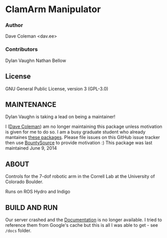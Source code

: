 # ClamArm Manipulator

### Author
Dave Coleman <dav.ee>

### Contributors

Dylan Vaughn
Nathan Bellow

## License

GNU General Public License, version 3 (GPL-3.0)

## MAINTENANCE

Dylan Vaughn is taking a lead on being a maintainer!

I ([Dave Coleman](http://davetcoleman.com/)) am no longer maintaining this package unless motivation is given for me to do so. I am a busy graduate student who already mantaines [these packages](http://dav.ee/blog/notes/archives/777). Please file issues on this GitHub issue tracker then use [BountySource](https://www.bountysource.com/trackers/226615-davetcoleman-clam) to provide motivation :) This package was last maintained June 9, 2014

## ABOUT

Controls for the 7-dof robotic arm in the Correll Lab at the University of Colorado Boulder. 

Runs on ROS Hydro and Indigo

## BUILD AND RUN

Our server crashed and the [Documentation](http://correll.cs.colorado.edu/clam/?page_id=28) is no longer available. I tried to reference them from Google's cache but this is all I was able to get - see ``/docs`` folder.
